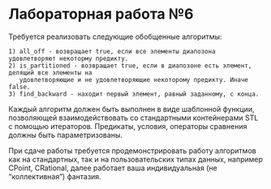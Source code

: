 # Лабораторная работа №6

Требуется реализовать следующие обобщенные алгоритмы:

    1) all_off - возвращает true, если все элементы диапозона удовлетворяют некоторму предикту.
    2) is_partitioned - возвращает true, если в диапозоне есть элемент, делящий все элементы на 
       удовлетворяющие и не удовлетворяющие некоторому предикту. Иначе false.
    3) find_backward - находит первый элемент, равный заданному, с конца.

Каждый алгоритм должен быть выполнен в виде шаблонной функции,
позволяющей взаимодействовать со стандартными контейнерами STL с
помощью итераторов. Предикаты, условия, операторы сравнения
должны быть параметризованы.

При сдаче работы требуется продемонстрировать работу алгоритмов как
на стандартных, так и на пользовательских типах данных, например
CPoint, CRational, далее работает ваша индивидуальная (не “коллективная”) фантазия.